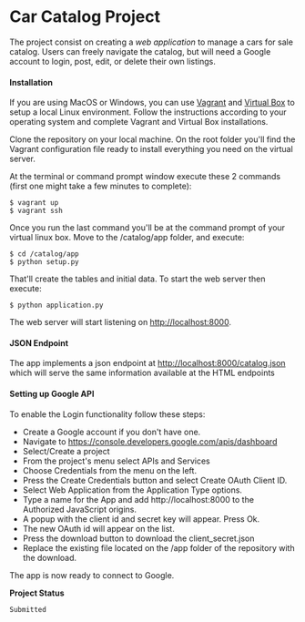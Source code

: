# Car Catalog Project

The project consist on creating a _web application_ to manage a cars for sale catalog. Users can freely navigate the catalog, but will need a Google account to login, post, edit, or delete their own listings. 

#### Installation

If you are using MacOS or Windows, you can use <a href="https://www.vagrantup.com/downloads.html">Vagrant</a>
and <a href="https://www.virtualbox.org/">Virtual Box</a> to setup a local Linux environment.
Follow the instructions according to your operating system and complete Vagrant and Virtual Box installations.

Clone the repository on your local machine. On the root folder you'll find the Vagrant configuration file ready to install everything you need on the virtual server. 
    
At the terminal or command prompt window execute these 2 commands (first one might take a few minutes to complete):
 ```
$ vagrant up
$ vagrant ssh
```
Once you run the last command you'll be at the command prompt of your virtual linux box.
Move to the /catalog/app folder, and execute:
```
$ cd /catalog/app
$ python setup.py
```
That'll create the tables and initial data. To start the web server then execute:
```
$ python application.py
```
The web server will start listening on <a href="http://localhost:8000">http://localhost:8000</a>.

#### JSON Endpoint
The app implements a json endpoint at <a href="http://localhost:8000/catalog.json">http://localhost:8000/catalog.json</a> which will serve the same information available at the HTML endpoints 

#### Setting up Google API  

To enable the Login functionality follow these steps:

* Create a Google account if you don't have one.
* Navigate to <a href="https://console.developers.google.com/apis/dashboard">https://console.developers.google.com/apis/dashboard</a>
* Select/Create a project
* From the project's menu select APIs and Services
* Choose Credentials from the menu on the left.
* Press the Create Credentials button and select Create OAuth Client ID.
* Select Web Application from the Application Type options.
* Type a name for the App and add http://localhost:8000 to the Authorized JavaScript origins.  
* A popup with the client id and secret key will appear. Press Ok.
* The new OAuth id will appear on the list.
* Press the download button to download the client_secret.json
* Replace the existing file located on the /app folder of the repository with the download.

The app is now ready to connect to Google.


**Project Status**
```
Submitted
```
